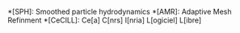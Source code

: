 *[SPH]: Smoothed particle hydrodynamics
*[AMR]: Adaptive Mesh Refinment
*[CeCILL]: Ce[a] C[nrs] I[nria] L[ogiciel] L[ibre]
